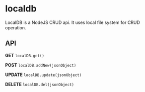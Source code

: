 # localdb
LocalDB is a NodeJS CRUD api. It uses local file system for CRUD operation.

## API

**GET** `localDB.get()`

**POST** `localDB.addNew(jsonObject)`

**UPDATE** `localDB.update(jsonObject)`

**DELETE** `localDB.del(jsonObject)`
